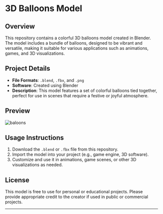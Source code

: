 # 3D Balloons Model

## Overview
This repository contains a colorful 3D balloons model created in Blender. The model includes a bundle of balloons, designed to be vibrant and versatile, making it suitable for various applications such as animations, games, and 3D visualizations.

## Project Details

- **File Formats**: `.blend`, `.fbx`, and `.png`
- **Software**: Created using Blender
- **Description**: This model features a set of colorful balloons tied together, perfect for use in scenes that require a festive or joyful atmosphere.

## Preview

![baloons](https://github.com/user-attachments/assets/c423af29-257f-483f-b866-7073f4ceb041)

## Usage Instructions

1. Download the `.blend` or `.fbx` file from this repository.
2. Import the model into your project (e.g., game engine, 3D software).
3. Customize and use it in animations, game scenes, or other 3D visualizations as needed.

## License

This model is free to use for personal or educational projects. Please provide appropriate credit to the creator if used in public or commercial projects.

---

